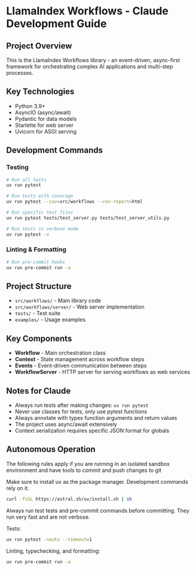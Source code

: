 # LlamaIndex Workflows - Claude Development Guide

## Project Overview
This is the LlamaIndex Workflows library - an event-driven, async-first framework for orchestrating complex AI applications and multi-step processes.

## Key Technologies
- Python 3.9+
- AsyncIO (async/await)
- Pydantic for data models
- Starlette for web server
- Uvicorn for ASGI serving

## Development Commands

### Testing
```bash
# Run all tests
uv run pytest

# Run tests with coverage
uv run pytest --cov=src/workflows --cov-report=html

# Run specific test files
uv run pytest tests/test_server.py tests/test_server_utils.py

# Run tests in verbose mode
uv run pytest -v
```

### Linting & Formatting
```bash
# Run pre-commit hooks
uv run pre-commit run -a
```

## Project Structure
- `src/workflows/` - Main library code
- `src/workflows/server/` - Web server implementation
- `tests/` - Test suite
- `examples/` - Usage examples

## Key Components
- **Workflow** - Main orchestration class
- **Context** - State management across workflow steps
- **Events** - Event-driven communication between steps
- **WorkflowServer** - HTTP server for serving workflows as web services

## Notes for Claude
- Always run tests after making changes: `uv run pytest`
- Never use classes for tests, only use pytest functions
- Always annotate with types function arguments and return values
- The project uses async/await extensively
- Context serialization requires specific JSON format for globals

## Autonomous Operation

The following rules apply if you are running in an isolated sandbox environment and have tools to commit and push changes to git

Make sure to install uv as the package manager. Development commands rely on it.

```bash
curl -fsSL https://astral.sh/uv/install.sh | sh
```

Always run test tests and pre-commit commands before committing. They run very fast and are not verbose.

Tests:

```bash
uv run pytest -nauto --timeout=1
```

Linting, typechecking, and formatting:
```bash
uv run pre-commit run -a
```
